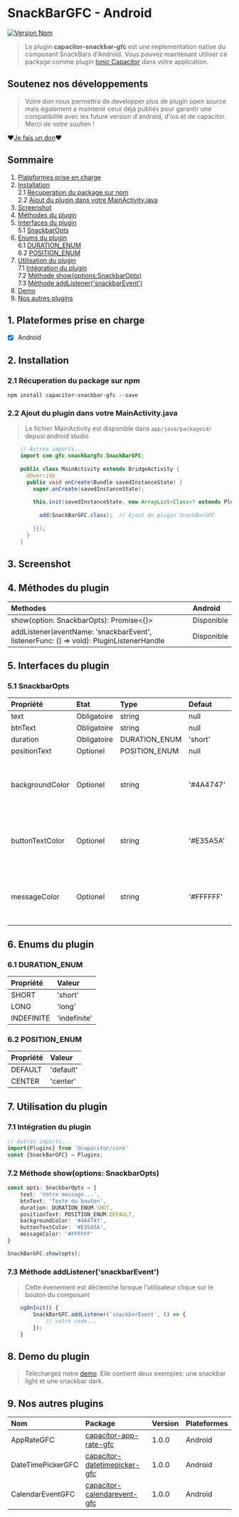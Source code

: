 # SnackBarGFC - Android

[![Version Npm](https://img.shields.io/npm/v/capacitor-snackbar-gfc)](https://www.npmjs.com/package/capacitor-snackbar-gfc)

> Le plugin **capacitor-snackbar-gfc** est une implementation native du composant SnackBars d'Android.
> Vous pouvez maintenant utiliser ce package comme plugin [Ionic Capacitor](https://capacitor.ionicframework.com) dans votre application.

## Soutenez nos développements
> Votre don nous permettra de developper plus de plugin open source mais également a maintenir ceux déjà publiés pour garantir une compatibilité avec les future version d'android, d'ios et de capacitor.
> Merci de votre soutien ! 

❤[Je fais un don](https://paypal.me/GFCPAYPAL)❤

## Sommaire

1. [Plateformes prise en charge](#1-plateformes-prise-en-charge) 
2. [Installation](#2-installation)  
    2.1 [Récuperation du package sur npm](#21-r%C3%A9cuperation-du-package-sur-npm)  
    2.2 [Ajout du plugin dans votre MainActivity.java](#22-ajout-du-plugin-dans-votre-mainactivityjava)   
3. [Screenshot](#3-screenshot) 
4. [Méthodes du plugin](#4-m%C3%A9thodes-du-plugin) 
5. [Interfaces du plugin](#5-interfaces-du-plugin)  
    5.1 [SnackbarOpts](#51-snackbaropts)   
6. [Enums du plugin](#6-enums-du-plugin)   
    6.1 [DURATION_ENUM](#61-duration_enum)   
    6.2 [POSITION_ENUM](#62-position_enum)  
7. [Utilisation du plugin](#7-utilisation-du-plugin)  
    7.1 [Intégration du plugin](#71-int%C3%A9gration-du-plugin)  
    7.2 [Méthode show(options:SnackbarOpts)](#72-m%C3%A9thode-showoptions-snackbaropts)  
    7.3 [Méthode addListener('snackbarEvent')](#73-m%C3%A9thode-addlistenersnackbarevent)  
8. [Demo](#8-demo-du-plugin) 
9. [Nos autres plugins](#9-nos-autres-plugins) 


## 1. Plateformes prise en charge
- [x] Android

## 2. Installation
### 2.1 Récuperation du package sur npm

``` npm install capacitor-snackbar-gfc --save ```

### 2.2 Ajout du plugin dans votre MainActivity.java
> Le fichier MainActivity est disponible dans ``app/java/packageid/`` depusi android studio

```java
    // Autres imports...
    import com.gfc.snackbargfc.SnackBarGFC;
    
    public class MainActivity extends BridgeActivity {
      @Override
      public void onCreate(Bundle savedInstanceState) {
        super.onCreate(savedInstanceState);
    
        this.init(savedInstanceState, new ArrayList<Class<? extends Plugin>>() {{
    
          add(SnackBarGFC.class);  // Ajout du plugin SnackBarGFC 
    
        }});
      }
    }
```

## 3. Screenshot

## 4. Méthodes du plugin

| Methodes                                                                                | Android   |
|:----------------------------------------------------------------------------------------|:----------|
| show(option: SnackbarOpts): Promise<{}>                                                 | Disponible|
| addListener(eventName: 'snackbarEvent', listenerFunc: () => void): PluginListenerHandle | Disponible|

## 5. Interfaces du plugin
### 5.1 SnackbarOpts
| Propriété      | Etat       | Type         | Defaut   | Commentaire                                                 |
|:---------------|:-----------|:-------------|:---------|:------------------------------------------------------------|
| text           | Obligatoire| string       | null     |                                                             |
| btnText        | Obligatoire| string       | null     |                                                             |
| duration       | Obligatoire| DURATION_ENUM| 'short'  |                                                             |
| positionText   | Optionel   | POSITION_ENUM| null     |                                                             |
| backgroundColor| Optionel   | string       | '#4A4747'| Les coleurs devront commencer par # et contenir 6 caractères|
| buttonTextColor| Optionel   | string       | '#E35A5A'| Les coleurs devront commencer par # et contenir 6 caractères|
| messageColor   | Optionel   | string       | '#FFFFFF'| Les coleurs devront commencer par # et contenir 6 caractères|

## 6. Enums du plugin
### 6.1 DURATION_ENUM
| Propriété | Valeur      |
|:----------|:------------|
| SHORT     | 'short'     |
| LONG      | 'long'      |
| INDEFINITE| 'indefinite'|                                                           
 
### 6.2 POSITION_ENUM
 | Propriété| Valeur   |
 |:---------|:---------|
 | DEFAULT  | 'default'|
 | CENTER   | 'center' |

## 7. Utilisation du plugin
### 7.1 Intégration du plugin
```typescript
// Autres imports...
import{Plugins} from '@capacitor/core'
const {SnackBarGFC} = Plugins;
```
### 7.2 Méthode show(options: SnackbarOpts)
```typescript
const opts: SnackbarOpts = {
    text: 'Votre message...',
    btnText: 'Texte du bouton',
    duration: DURATION_ENUM.SHOT,
    positionText: POSITION_ENUM.DEFAULT,
    backgroundColor: '#4A4747',
    buttonTextColor: '#E35A5A',
    messageColor: '#FFFFFF'
}

SnackBarGFC.show(opts);
```
### 7.3 Méthode addListener('snackbarEvent')
> Cette évenement est déclenché lorsque l'utilisateur clique sur le bouton du composant
```typescript
    ngOnInit() {
        SnackBarGFC.addListener('snackbarEvent', () => {
            // votre code...
        });
    }
```

## 8. Demo du plugin

> Téléchargez notre [demo](https://github.com/SASGeniusFlashConception/capacitor-snackbar-gfc/tree/master/demo/SnackBarGFCDemo). Elle contient deux exemples: une snackbar light et une snackbar dark.

## 9. Nos autres plugins

| Nom              | Package                          | Version | Plateformes |
|:-----------------|:---------------------------------|:--------|:------------|
| AppRateGFC | [capacitor-app-rate-gfc](https://github.com/SASGeniusFlashConception/capacitor-app-rate-gfc) | 1.0.0 | Android |
| DateTimePickerGFC | [capacitor-datetimepicker-gfc](https://github.com/SASGeniusFlashConception/capacitor-datetimepicker-gfc) | 1.0.0 | Android |
| CalendarEventGFC | [capacitor-calendarevent-gfc](https://github.com/SASGeniusFlashConception/capacitor-calendarevent-gfc) | 1.0.0 | Android |
